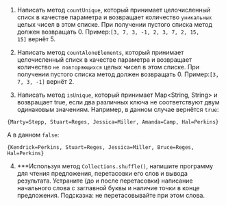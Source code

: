 1. Написать метод `countUnique`, который принимает целочисленный
списк в качестве параметра и возвращает количество `уникальных`
целых чисел в этом списке.
При получении пустого списка метод должен возвращать 0.
Пример:`[3, 7, 3, -1, 2, 3, 7, 2, 15, 15]` вернёт 5.

2. Написать метод `countAloneElements`, который принимает целочисленный
   списк в качестве параметра и возвращает количество `не повторяющихся`
   целых чисел в этом списке.
   При получении пустого списка метод должен возвращать 0.
   Пример:`[3, 7, 3, -1]` вернёт 2.
   
3. Написать метод `isUnique`, который принимает Map&lt;String, String&gt;
и возвращает true, если два различных ключа не соответствуют двум одинаковым
значениям.
Например, в данном случае вернётся `true`:
```
{Marty=Stepp, Stuart=Reges, Jessica=Miller, Amanda=Camp, Hal=Perkins}
```
А в данном `false`:
```
{Kendrick=Perkins, Stuart=Reges, Jessica=Miller, Bruce=Reges, Hal=Perkins} 
```

4. ***Используя метод `Collections.shuffle()`, напишите программу для чтения
   предложения, перетасовки его слов и вывода результата.
   Устраните (до и после перетасовки) написание начального слова с заглавной буквы
   и наличие точки в конце предложения. Подсказка: не перетасовывайте при этом слова.